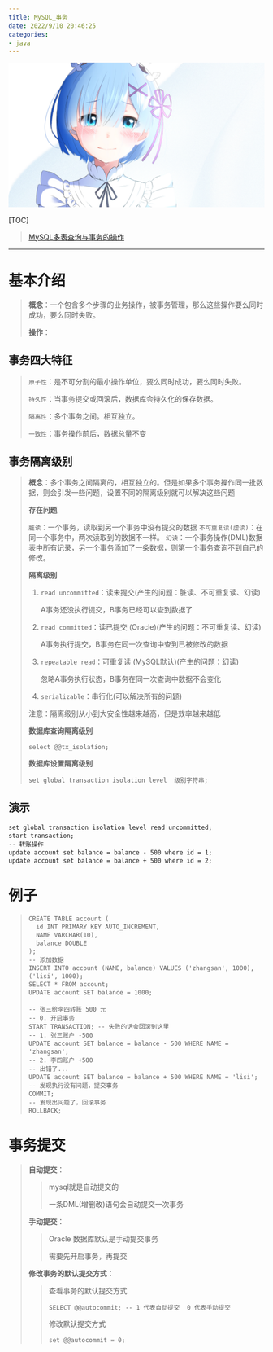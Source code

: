 ```yaml
---
title: MySQL_事务
date: 2022/9/10 20:46:25
categories: 
- java
---
```


![img](res/other/异世界蕾姆_1.png)

[TOC]

>[MySQL多表查询与事务的操作](./res/MySQL_多表查询/MySQL多表查询与事务的操作.pdf)

---

# 基本介绍

> **概念**：一个包含多个步骤的业务操作，被事务管理，那么这些操作要么同时成功，要么同时失败。
>
> **操作**：

## 事务四大特征

> `原子性`：是不可分割的最小操作单位，要么同时成功，要么同时失败。
>
> `持久性`：当事务提交或回滚后，数据库会持久化的保存数据。
>
> `隔离性`：多个事务之间。相互独立。
>
> `一致性`：事务操作前后，数据总量不变

## 事务隔离级别

> **概念**：多个事务之间隔离的，相互独立的。但是如果多个事务操作同一批数据，则会引发一些问题，设置不同的隔离级别就可以解决这些问题
>
> **存在问题**
>
> `脏读`：一个事务，读取到另一个事务中没有提交的数据
> `不可重复读(虚读)`：在同一个事务中，两次读取到的数据不一样。
> `幻读`：一个事务操作(DML)数据表中所有记录，另一个事务添加了一条数据，则第一个事务查询不到自己的修改。
>
> **隔离级别**
>
> 1. `read uncommitted`：读未提交(产生的问题：脏读、不可重复读、幻读)
>
>    A事务还没执行提交，B事务已经可以查到数据了
>
> 2. `read committed`：读已提交 (Oracle)(产生的问题：不可重复读、幻读)
>
>    A事务执行提交，B事务在同一次查询中查到已被修改的数据
>
> 3. `repeatable read`：可重复读 (MySQL默认)(产生的问题：幻读)
>
>    忽略A事务执行状态，B事务在同一次查询中数据不会变化
>
> 4. `serializable`：串行化(可以解决所有的问题)
>
> 注意：隔离级别从小到大安全性越来越高，但是效率越来越低
>
> **数据库查询隔离级别**
>
> ```mysql
> select @@tx_isolation;
> ```
>
> **数据库设置隔离级别**
>
> ```mysql
> set global transaction isolation level  级别字符串;
> ```
>
> 

## 演示

```mysql
set global transaction isolation level read uncommitted;
start transaction;
-- 转账操作
update account set balance = balance - 500 where id = 1;
update account set balance = balance + 500 where id = 2;
```

# 例子

>```mysql
>CREATE TABLE account (
>	id INT PRIMARY KEY AUTO_INCREMENT,
>	NAME VARCHAR(10),
>	balance DOUBLE
>);
>-- 添加数据
>INSERT INTO account (NAME, balance) VALUES ('zhangsan', 1000), ('lisi', 1000);
>SELECT * FROM account;
>UPDATE account SET balance = 1000;
>
>-- 张三给李四转账 500 元
>-- 0. 开启事务
>START TRANSACTION; -- 失败的话会回滚到这里
>-- 1. 张三账户 -500
>UPDATE account SET balance = balance - 500 WHERE NAME = 'zhangsan';
>-- 2. 李四账户 +500
>-- 出错了...
>UPDATE account SET balance = balance + 500 WHERE NAME = 'lisi';
>-- 发现执行没有问题，提交事务
>COMMIT;
>-- 发现出问题了，回滚事务
>ROLLBACK;
>```
>
>

# 事务提交

>**自动提交**：
>
>> mysql就是自动提交的
>>
>> 一条DML(增删改)语句会自动提交一次事务
>
>**手动提交**：
>
>>Oracle 数据库默认是手动提交事务
>>
>>需要先开启事务，再提交
>
>**修改事务的默认提交方式**：
>
>> 查看事务的默认提交方式
>>
>> ```mysql
>> SELECT @@autocommit; -- 1 代表自动提交  0 代表手动提交
>> ```
>>
>> 修改默认提交方式
>>
>> ```mysql
>> set @@autocommit = 0;
>> ```





